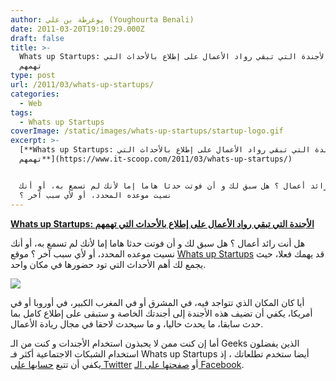 ```yaml
---
author: يوغرطة بن علي (Youghourta Benali)
date: 2011-03-20T19:10:29.000Z
draft: false
title: >-
  Whats up Startups: الأجندة التي تبقي رواد الأعمال على إطلاع بالأحداث التي
  تهمهم 
type: post
url: /2011/03/whats-up-startups/
categories:
  - Web
tags:
  - Whats up Startups
coverImage: /static/images/whats-up-startups/startup-logo.gif
excerpt: >-
  [**Whats up Startups: الأجندة التي تبقي رواد الأعمال على إطلاع بالأحداث التي
  تهمهم**](https://www.it-scoop.com/2011/03/whats-up-startups/)


  هل أنت رائد أعمال ؟ هل سبق لك و أن فوتت حدثا هاما إما لأنك لم تسمع به، أو أنك
  نسيت موعده المحدد، أو لأي سبب آخر ؟
---
```

[**Whats up Startups: الأجندة التي تبقي رواد الأعمال على إطلاع بالأحداث التي تهمهم**](https://www.it-scoop.com/2011/03/whats-up-startups/)

هل أنت رائد أعمال ؟ هل سبق لك و أن فوتت حدثا هاما إما لأنك لم تسمع به، أو أنك نسيت موعده المحدد، أو لأي سبب آخر ؟ موقع [Whats up Startups](http://www.whatsupstartups.com/) قد يهمك فعلا، حيث يجمع لك أهم الأحداث التي تود حضورها في مكان واحد.

![](/static/images/whats-up-startups/startup-logo.gif)

أيا كان المكان الذي تتواجد فيه، في المشرق أو في المغرب الكبير، في أوروبا أو في أمريكا، يكفي أن تضيف هذه الأجندة إلى أجندتك الخاصة و ستبقى على إطلاع كامل بما حدث سابقا، ما يحدث حاليا، و ما سيحدث لاحقا في مجال ريادة الأعمال.

أما إن كنت ممن لا يحبذون استخدام الأجندات و كنت من الـ Geeks الذين يفضلون استخدام الشبكات الاجتماعية أكثر فـ Whats up Startups أيضا ستخدم تطلعاتك ، إذ يكفي أن تتبع [حسابها على Twitter](http://twitter.com/WhatsUpStartups) أو [صفحتها على الـ Facebook](http://www.facebook.com/pages/Whats-up-Startups/162245667159055).
